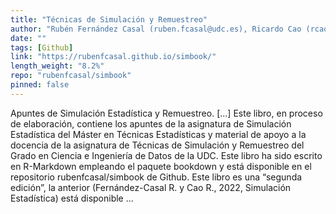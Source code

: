 ```yaml
---
title: "Técnicas de Simulación y Remuestreo"
author: "Rubén Fernández Casal (ruben.fcasal@udc.es), Ricardo Cao (rcao@udc.es), Julián Costa (julian.costa@udc.es)"
date: ""
tags: [Github]
link: "https://rubenfcasal.github.io/simbook/"
length_weight: "8.2%"
repo: "rubenfcasal/simbook"
pinned: false
---
```


Apuntes de Simulación Estadística y Remuestreo. [...] Este libro, en proceso de elaboración, contiene los apuntes de la asignatura de Simulación Estadística del Máster en Técnicas Estadísticas y material de apoyo a la docencia de la asignatura de Técnicas de Simulación y Remuestreo del Grado en Ciencia e Ingeniería de Datos de la UDC. Este libro ha sido escrito en R-Markdown empleando el paquete bookdown y está disponible en el repositorio rubenfcasal/simbook de Github.
Este libro es una “segunda edición”, la anterior (Fernández-Casal R. y Cao R., 2022, Simulación Estadística) está disponible ...
